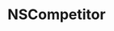 ﻿---
uid: crmscript_ref_NSCompetitor
title: NSCompetitor
intellisense: Void.NSCompetitor
keywords: NSCompetitor
so.topic: reference
---

